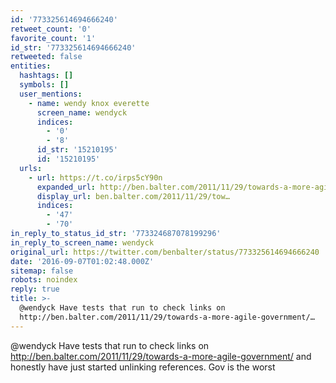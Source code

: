 ```yaml
---
id: '773325614694666240'
retweet_count: '0'
favorite_count: '1'
id_str: '773325614694666240'
retweeted: false
entities:
  hashtags: []
  symbols: []
  user_mentions:
    - name: wendy knox everette
      screen_name: wendyck
      indices:
        - '0'
        - '8'
      id_str: '15210195'
      id: '15210195'
  urls:
    - url: https://t.co/irps5cY90n
      expanded_url: http://ben.balter.com/2011/11/29/towards-a-more-agile-government/
      display_url: ben.balter.com/2011/11/29/tow…
      indices:
        - '47'
        - '70'
in_reply_to_status_id_str: '773324687078199296'
in_reply_to_screen_name: wendyck
original_url: https://twitter.com/benbalter/status/773325614694666240
date: '2016-09-07T01:02:48.000Z'
sitemap: false
robots: noindex
reply: true
title: >-
  @wendyck Have tests that run to check links on
  http://ben.balter.com/2011/11/29/towards-a-more-agile-government/…
---
```


@wendyck Have tests that run to check links on http://ben.balter.com/2011/11/29/towards-a-more-agile-government/ and honestly have just started unlinking references. Gov is the worst